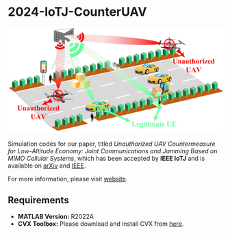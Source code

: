 # 2024-IoTJ-CounterUAV
![Scenario](./Scene.jpg)

Simulation codes for our paper, titled *Unauthorized UAV Countermeasure for Low-Altitude Economy: Joint Communications and Jamming Based on MIMO Cellular Systems*, which has been accepted by **IEEE IoTJ** and is available on [arXiv](https://arxiv.org/abs/2410.22746) and [IEEE](https://ieeexplore.ieee.org/document/10759668).

For more information, please visit [website](https://gaozhen16.github.io).

## Requirements
- **MATLAB Version:** R2022A
- **CVX Toolbox:** Please download and install CVX from [here](https://cvxr.com/cvx).
